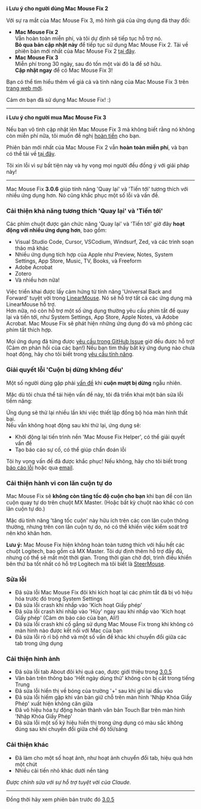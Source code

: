 **ℹ️ Lưu ý cho người dùng Mac Mouse Fix 2**

Với sự ra mắt của Mac Mouse Fix 3, mô hình giá của ứng dụng đã thay đổi:

- **Mac Mouse Fix 2**\
Vẫn hoàn toàn miễn phí, và tôi dự định sẽ tiếp tục hỗ trợ nó.\
**Bỏ qua bản cập nhật này** để tiếp tục sử dụng Mac Mouse Fix 2. Tải về phiên bản mới nhất của Mac Mouse Fix 2 [tại đây](https://redirect.macmousefix.com/?target=mmf2-latest).
- **Mac Mouse Fix 3**\
Miễn phí trong 30 ngày, sau đó tốn một vài đô la để sở hữu.\
**Cập nhật ngay** để có Mac Mouse Fix 3!

Bạn có thể tìm hiểu thêm về giá cả và tính năng của Mac Mouse Fix 3 trên [trang web mới](https://macmousefix.com/).

Cảm ơn bạn đã sử dụng Mac Mouse Fix! :)

---

**ℹ️ Lưu ý cho người mua Mac Mouse Fix 3**

Nếu bạn vô tình cập nhật lên Mac Mouse Fix 3 mà không biết rằng nó không còn miễn phí nữa, tôi muốn đề nghị [hoàn tiền](https://redirect.macmousefix.com/?target=mmf-apply-for-refund) cho bạn.

Phiên bản mới nhất của Mac Mouse Fix 2 vẫn **hoàn toàn miễn phí**, và bạn có thể tải về [tại đây](https://redirect.macmousefix.com/?target=mmf2-latest).

Tôi xin lỗi vì sự bất tiện này và hy vọng mọi người đều đồng ý với giải pháp này!

---

Mac Mouse Fix **3.0.6** giúp tính năng 'Quay lại' và 'Tiến tới' tương thích với nhiều ứng dụng hơn.
Nó cũng khắc phục một số lỗi và vấn đề.

### Cải thiện khả năng tương thích 'Quay lại' và 'Tiến tới'

Các phím chuột được gán chức năng 'Quay lại' và 'Tiến tới' giờ đây **hoạt động với nhiều ứng dụng hơn**, bao gồm:
- Visual Studio Code, Cursor, VSCodium, Windsurf, Zed, và các trình soạn thảo mã khác
- Nhiều ứng dụng tích hợp của Apple như Preview, Notes, System Settings, App Store, Music, TV, Books, và Freeform
- Adobe Acrobat
- Zotero
- Và nhiều hơn nữa!

Việc triển khai được lấy cảm hứng từ tính năng 'Universal Back and Forward' tuyệt vời trong [LinearMouse](https://github.com/linearmouse/linearmouse). Nó sẽ hỗ trợ tất cả các ứng dụng mà LinearMouse hỗ trợ. \
Hơn nữa, nó còn hỗ trợ một số ứng dụng thường yêu cầu phím tắt để quay lại và tiến tới, như System Settings, App Store, Apple Notes, và Adobe Acrobat. Mac Mouse Fix sẽ phát hiện những ứng dụng đó và mô phỏng các phím tắt thích hợp.

Mọi ứng dụng đã từng được [yêu cầu trong GitHub Issue](https://github.com/noah-nuebling/mac-mouse-fix/issues?q=state%3Aclosed%20label%3A%22Universal%20Back%20and%20Forward%22) giờ đều được hỗ trợ! (Cảm ơn phản hồi của các bạn!)
Nếu bạn tìm thấy bất kỳ ứng dụng nào chưa hoạt động, hãy cho tôi biết trong [yêu cầu tính năng](http://redirect.macmousefix.com/?target=mmf-feedback-feature-request).

### Giải quyết lỗi 'Cuộn bị dừng không đều'

Một số người dùng gặp phải [vấn đề](https://github.com/noah-nuebling/mac-mouse-fix/issues?q=is%3Aissue%20state%3Aclosed%20stops%20working%20label%3A%22Scroll%20Stops%20Working%20Intermittently%22) khi **cuộn mượt bị dừng** ngẫu nhiên.

Mặc dù tôi chưa thể tái hiện vấn đề này, tôi đã triển khai một bản sửa lỗi tiềm năng:

Ứng dụng sẽ thử lại nhiều lần khi việc thiết lập đồng bộ hóa màn hình thất bại. \
Nếu vẫn không hoạt động sau khi thử lại, ứng dụng sẽ:
- Khởi động lại tiến trình nền 'Mac Mouse Fix Helper', có thể giải quyết vấn đề
- Tạo báo cáo sự cố, có thể giúp chẩn đoán lỗi

Tôi hy vọng vấn đề đã được khắc phục! Nếu không, hãy cho tôi biết trong [báo cáo lỗi](http://redirect.macmousefix.com/?target=mmf-feedback-bug-report) hoặc qua [email](http://redirect.macmousefix.com/?target=mailto-noah).

### Cải thiện hành vi con lăn cuộn tự do

Mac Mouse Fix sẽ **không còn tăng tốc độ cuộn cho bạn** khi bạn để con lăn cuộn quay tự do trên chuột MX Master. (Hoặc bất kỳ chuột nào khác có con lăn cuộn tự do.)

Mặc dù tính năng 'tăng tốc cuộn' này hữu ích trên các con lăn cuộn thông thường, nhưng trên con lăn cuộn tự do, nó có thể khiến việc kiểm soát trở nên khó khăn hơn.

**Lưu ý:** Mac Mouse Fix hiện không hoàn toàn tương thích với hầu hết các chuột Logitech, bao gồm cả MX Master. Tôi dự định thêm hỗ trợ đầy đủ, nhưng có thể sẽ mất một thời gian. Trong thời gian chờ đợi, trình điều khiển bên thứ ba tốt nhất có hỗ trợ Logitech mà tôi biết là [SteerMouse](https://plentycom.jp/en/steermouse/).

### Sửa lỗi

- Đã sửa lỗi Mac Mouse Fix đôi khi kích hoạt lại các phím tắt đã bị vô hiệu hóa trước đó trong System Settings
- Đã sửa lỗi crash khi nhấp vào 'Kích hoạt Giấy phép'
- Đã sửa lỗi crash khi nhấp vào 'Hủy' ngay sau khi nhấp vào 'Kích hoạt Giấy phép' (Cảm ơn báo cáo của bạn, Ali!)
- Đã sửa lỗi crash khi cố gắng sử dụng Mac Mouse Fix trong khi không có màn hình nào được kết nối với Mac của bạn
- Đã sửa lỗi rò rỉ bộ nhớ và một số vấn đề khác khi chuyển đổi giữa các tab trong ứng dụng

### Cải thiện hình ảnh

- Đã sửa lỗi tab About đôi khi quá cao, được giới thiệu trong [3.0.5](https://github.com/noah-nuebling/mac-mouse-fix/releases/tag/3.0.5)
- Văn bản trên thông báo 'Hết ngày dùng thử' không còn bị cắt trong tiếng Trung
- Đã sửa lỗi hiển thị về bóng của trường '+' sau khi ghi lại đầu vào
- Đã sửa lỗi hiếm gặp khi văn bản giữ chỗ trên màn hình 'Nhập Khóa Giấy Phép' xuất hiện không căn giữa
- Đã vô hiệu hóa tự động hoàn thành văn bản Touch Bar trên màn hình 'Nhập Khóa Giấy Phép'
- Đã sửa lỗi một số ký hiệu hiển thị trong ứng dụng có màu sắc không đúng sau khi chuyển đổi giữa chế độ tối/sáng

### Cải thiện khác

- Đã làm cho một số hoạt ảnh, như hoạt ảnh chuyển đổi tab, hiệu quả hơn một chút
- Nhiều cải tiến nhỏ khác dưới nền tảng

*Được chỉnh sửa với sự hỗ trợ tuyệt vời của Claude.*

---

Đồng thời hãy xem phiên bản trước đó [3.0.5](https://github.com/noah-nuebling/mac-mouse-fix/releases/tag/3.0.5)